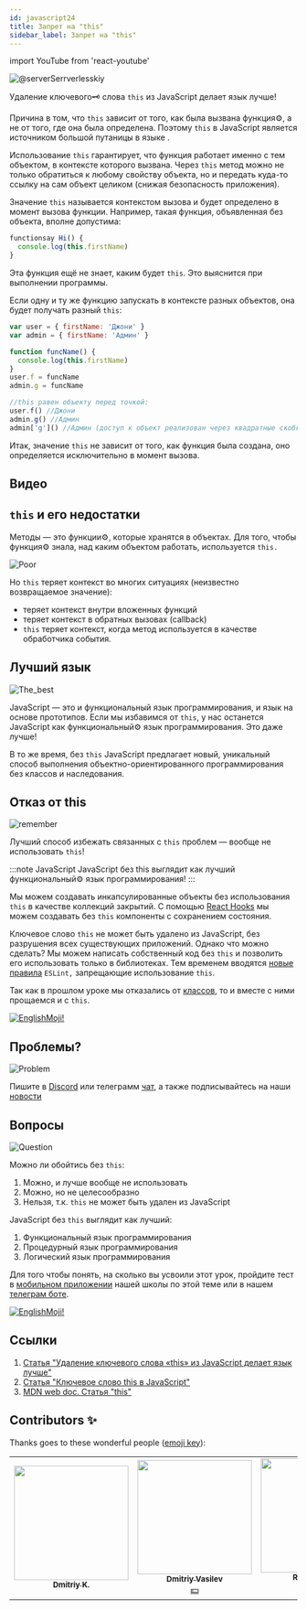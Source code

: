```yaml
---
id: javascript24
title: Запрет на "this"
sidebar_label: Запрет на "this"
---
```


import YouTube from 'react-youtube'

![@serverSerrverlesskiy](/img/javascript/headers/24.jpg)

Удаление ключевого🗝️ слова `this` из JavaScript делает язык  лучше!

Причина в том, что `this` зависит от того, как была вызвана функция⚙️, а не от того, где она была определена. Поэтому `this` в JavaScript является источником большой путаницы в языке .

Использование `this` гарантирует, что функция работает именно с тем объектом, в контексте которого вызвана.
Через `this` метод можно не только обратиться к любому свойству объекта, но и передать куда-то ссылку на сам объект целиком (снижая безопасность приложения).

Значение `this` называется контекстом вызова и будет определено в момент вызова функции. Например, такая функция, объявленная без объекта, вполне допустима:

```javascript
functionsay Hi() {
  console.log(this.firstName)
}
```

Эта функция ещё не знает, каким будет `this`. Это выяснится при выполнении программы.

Если одну и ту же функцию запускать в контексте разных объектов, она будет получать разный `this`:

```javascript
var user = { firstName: 'Джони' }
var admin = { firstName: 'Админ' }

function funcName() {
  console.log(this.firstName)
}
user.f = funcName
admin.g = funcName

//this равен объекту перед точкой:
user.f() //Джони
admin.g() //Админ
admin['g']() //Админ (доступ к объект реализован через квадратные скобки)
```

Итак, значение `this` не зависит от того, как функция была создана, оно определяется исключительно в момент вызова.

## Видео

<YouTube videoId="/BS9zo9wVoTk" /> 

## `this` и его недостатки

Методы — это функции⚙️, которые хранятся в объектах. Для того, чтобы функция⚙️ знала, над каким объектом работать, используется `this.`

![Poor](https://media.giphy.com/media/fQJbwrRJdHyMOP7RPH/giphy.gif)

Но `this` теряет контекст во многих ситуациях (неизвестно возвращаемое значение):

- теряет контекст внутри вложенных функций
- теряет контекст в обратных вызовах (callback)
- `this` теряет контекст, когда метод используется в качестве обработчика события.

<!-- Давайте возьмем случай компонента `React`, который создает поисковый запрос. В обоих методах, используемых в качестве обработчиков событий, при исползовании `this` теряется контекст:

```SnackPlayer
import React, { Component } from 'react'

class SearchForm extends Component {
  state = {
    text: ''
  }

  handleChange(event) {
    const newQuery = Object.freeze({ text: event.target.value })
    this.setState(newQuery)
  }

  search() {
    const newQuery = Object.freeze({ text: this.state.text })
    if (this.props.onSearch) this.props.onSearch(newQuery)
  }

  render() {
    return (
      <form>
        <input onChange={this.handleChange} value={this.state.text} />
        <button onClick={this.search} type="button">
          Search
        </button>
      </form>
    )
  }
}

export default SearchForm
```

Существует множество решений этих `проблем:`

- метод `bind()`
- шаблон `that/self`
- `стрелочные функции.` -->

<!-- ### this не имеет инкапсуляции

![No](https://media.giphy.com/media/d2ZcfODrNWlA5Gg0/giphy.gif)

`this` создает проблемы безопасности. Все объявленные элементы `this` являются публичными.

```javascript
class Timer {
  constructor(callback, interval) {
    this.timerId = 'secret'
  }
}

const timer = new Timer()
timer.timerId // secret не такой уже секретный
```

### Нет this, нет пользовательских прототипов

![no](https://media.giphy.com/media/fsPcMdeXPxSP6zKxCA/giphy.gif)

Что, если вместо того, чтобы пытаться исправить утраченный контекст `this` и проблемы с безопасностью, мы избавимся от всего этого разом?

Удаление `this` имеет множество последствий. Отсутствие this в основном означает отсутствие `class`, отсутствие конструктора функции, отсутствие `new`, отсутствие `Object.create().`

Удаление `this` означает отсутствие пользовательских прототипов в целом. -->

## Лучший язык

![The_best](https://media.giphy.com/media/ZBn3ZRvCbWz2PS3Rbg/giphy.gif)

JavaScript — это и функциональный язык программирования, и язык на основе прототипов. Если мы избавимся от `this`, у нас останется JavaScript как функциональный⚙️ язык  программирования. Это даже лучше!

В то же время, без `this` JavaScript предлагает    новый, уникальный способ выполнения объектно-ориентированного программирования без классов и наследования.

<!-- ### Объектно-ориентированное программирование без this

Вопрос в том, как строить объекты без `this`. У нас будут два 2️⃣ вида объектов:

![question](https://media.giphy.com/media/cMVgEhDeKzPwI/giphy.gif)

- чистые объекты данных
- объекты поведения. -->

<!-- ### Чистые объекты данных

![Brains](https://media.giphy.com/media/xThuWl1CsJUCg2qEDu/giphy.gif)

Чистые объекты данных содержат только данные и не имеют поведения. Любое вычисленное поле будет заполнено при создании. Чистые объекты данных должны быть неизменными. Нам нужен `Object.freeze()` при их создании. -->

<!-- ### Объекты поведения

Объекты поведения будут представлять собой коллекциями закрытий, имеющих одно и то же частное состояние. Давайте создадим объект `Timer` без использования `this`.

![Twins](https://media.giphy.com/media/YpwwoFKZJrE4g/giphy.gif) -->

<!--```jsx live -->

<!-- ```javascript
function learnJavaScript() {
  let Timer = (callback, interval) => {
    let timerId

    let executeAndStartTimer = () => {
      callback().then(function makeNewCall() {
        timerId = setTimeout(executeAndStartTimer, interval)
      })
    }

    let stop = () => {
      if (timerId) {
        clearTimeout(timerId)
        timerId = 0
      }
    }

    let start = () => {
      if (!timerId) {
        executeAndStartTimer()
      }
    }

    return Object.freeze({
      start,
      stop
    })
  }

  let getTodos = () => {
    console.log('call')
    return fetch('https://jsonplaceholder.typicode.com/todos')
  }

  const timer = Timer(getTodos, 2000)

  return timer.start()
}
```

У объекта timer есть два 2️⃣ открытых метода: `start` и `stop.` Все остальное закрыто. Нет проблем с потерей `this` контекста, так как нет `this`. -->

<!-- ### Память

![Memory](https://media.giphy.com/media/3o6ZtafpgSpvIaKhMI/giphy.gif)

Система прототипов лучше в плане использования памяти. Все методы создаются только один раз в объекте-прототипе и используются всеми экземплярами.

Затраты памяти на создание объектов поведения с использованием закрытий при создании тысяч одинаковых объектов значительны. Но чаще всего в приложении создается несколько объектов поведения. Если мы возьмем, например, объект поведения хранилища, в приложении будет только один его экземпляр, поэтому при использовании закрытий для его создания не требуется никаких дополнительных затрат памяти.

В приложении могут быть сотни или тысячи чистых объектов данных. Чистые объекты данных не используют закрытия, поэтому нет затрат памяти.

### Компоненты без this

`this` может потребоваться для многих компонентов, например, в `React` или `Vue`. В `React` мы можем создавать функциональные компоненты без сохранения  состояния `thi`s`, как чистые функции.

```javascript
function ListItem({ todo }){
  return (
    <li>
        <div>{ todo.title }</div>
        <div>{ todo.userName }</div>
    </li>
  );
```

Можно создавать компоненты с сохранением состояния без использования `this` с помощью `React Hooks`. Рассмотрим следующий пример:

```javascript
import React, { useState } from 'react'

function SearchForm({ onSearch }) {
  const [query, setQuery] = useState({ text: '' })

  function handleChange(event) {
    const newQuery = Object.freeze({ text: event.target.value })
    setQuery(newQuery)
  }

  function search() {
    const newQuery = Object.freeze({ text: query.text })
    if (onSearch) onSearch(newQuery)
  }

  return (
    <form>
      <input type="text" onChange={handleChange} />
      <button onClick={search} type="button">
        Search
      </button>
    </form>
  )
}
```

### Удаление arguments

![vanish](https://media.giphy.com/media/kelU5SPX69mnvlKts2/giphy.gif)

Если мы избавимся от `this`, мы также должны избавиться от `arguments[]`, поскольку у них одинаковое поведение динамического связывания.

Избавиться от этого `arguments[]` довольно легко. Мы просто используем    новый синтаксис   параметра `...rest`. На этот раз параметр `...rest` является объектом массива:

```jsx live
function learnJavaScript() {
  let addNumber = (total, value) => total + value

  let sum = (...args) => args.reduce(addNumber, 0)

  return sum(1, 2, 3, 4, 5, 6, 7) // 28
}
```

В данном примере метод `reduce` запускается в контексте массива и вызывает функцию⚙️ для каждого элемента. Но помимо этого, он аккумулирует результаты всех вызовов в одно значение. Его задача – подсчитать "сумму" всех элементов и вернуть ее. -->

## Отказ от this

![remember](https://media.giphy.com/media/S52I9r5QfB4fIBS6WV/giphy.gif)

Лучший способ избежать связанных с `this` проблем — вообще не использовать `this`!

:::note JavaScript
JavaScript без this выглядит как лучший функциональный⚙️ язык  программирования!
:::

Мы можем создавать инкапсулированные объекты без использования `this` в качестве коллекций закрытий. С помощью [React Hooks](https://ru.reactjs.org/docs/hooks-intro.html) мы можем создавать без `this` компоненты с сохранением состояния.

Ключевое слово `this` не может быть удалено из JavaScript, без разрушения всех существующих приложений. Однако что можно сделать? Мы можем написать  собственный код без `this` и позволить его использовать только в библиотеках. Тем временем вводятся [новые правила](https://ru.reactjs.org/docs/hooks-rules.html#eslint-plugin) `ESLint,` запрещающие использование `this`.

Так как в прошлом уроке мы отказались от [классов](https://jscamp.app/docs/javascript25#отказ-от-классов), то и вместе с ними прощаемся и с `this`.

[![EnglishMoji!](/img/logo/NeuroCoder.png)](https://vk.com/neurocoder)

## Проблемы?

![Problem](https://media.giphy.com/media/xTiTnGeUsWOEwsGoG4/giphy.gif)

Пишите в [Discord](https://discord.gg/6GDAfXn) или телеграмм [чат](https://t.me/jscampapp), а также подписывайтесь на наши [новости](https://t.me/javascriptapp)

<!-- ![JavaScript Camp](/img/bandlink.png) -->

## Вопросы

![Question](https://media.giphy.com/media/l0HlRnAWXxn0MhKLK/giphy.gif)

Можно ли обойтись без `this`:

1. Можно, и лучше вообще не использовать
2. Можно, но не целесообразно
3. Нельзя, т.к. `this` не может быть удален из JavaScript

<!-- Использование `this`:

1. Понижает безопасность кода
2. Повышает безопасность кода
3. Не влияет на безопасность -->

JavaScript без `this` выглядит как лучший:

1. Функциональный язык программирования
2. Процедурный язык программирования
3. Логический язык программирования

Для того чтобы понять, на сколько вы усвоили этот урок, пройдите тест в [мобильном приложении](http://onelink.to/njhc95) нашей школы по этой теме или в нашем [телеграм боте](https://t.me/javascriptcamp_bot).

[![EnglishMoji!](/img/logo/NeuroCoder.png)](https://vk.com/neurocoder)

## Ссылки

1. [Статья "Удаление ключевого слова «this» из JavaScript делает язык лучше"](https://webformyself.com/udalenie-klyuchevogo-slova-this-iz-javascript/)
2. [Статья "Ключевое слово this в JavaScript"](https://habr.com/ru/post/464163/)
3. [MDN web doc. Статья "this"](https://developer.mozilla.org/ru/docs/Web/JavaScript/Reference/Operators/this)

## Contributors ✨

Thanks goes to these wonderful people ([emoji key](https://allcontributors.org/docs/en/emoji-key)):

<!-- ALL-CONTRIBUTORS-LIST:START - Do not remove or modify this section -->
<!-- prettier-ignore-start -->
<!-- markdownlint-disable -->
<table>
  <tr>
    <td align="center"><a href="https://github.com/KoDim-React"><img src="https://avatars1.githubusercontent.com/u/72087863?v=4?s=200" width="200px " alt=""/><br /><sub><b>Dmitriy K.</b></sub></a><br /><a href="#mentoring-KoDim-React" title="Mentoring">  </a></td>
    <td align="center"><a href="https://fullstackserverless.github.io/"><img src="https://avatars0.githubusercontent.com/u/6774813?v=4?s=200" width="200px " alt=""/><br /><sub><b>Dmitriy Vasilev</b></sub></a><br /><a href="#financial-gHashTag" title="Financial">💵</a></td>
    <td align="center"><a href="https://github.com/Resoner2005"><img src="https://avatars1.githubusercontent.com/u/75675814?v=4?s=200" width="200px;" alt=""/><br /><sub><b>Resoner2005</b></sub></a><br /><a href="https://github.com/gHashTag/react-native-village/issues?q=author%3AResoner2005" title="Bug reports">🐛 🎨 🖋</a></td>
    <td align="center"><a href="https://github.com/Navernoss"><img src="https://avatars0.githubusercontent.com/u/75784137?v=4?s=200" width="200px;" alt=""/><br /><sub><b>Navernoss</b></sub></a><br /><a href="#content-Navernoss" title="Content">🖋 🐛 🎨 </a></td>
  </tr>
  
</table>

<!-- markdownlint-restore -->
<!-- prettier-ignore-end -->

<!-- ALL-CONTRIBUTORS-LIST:END -->

